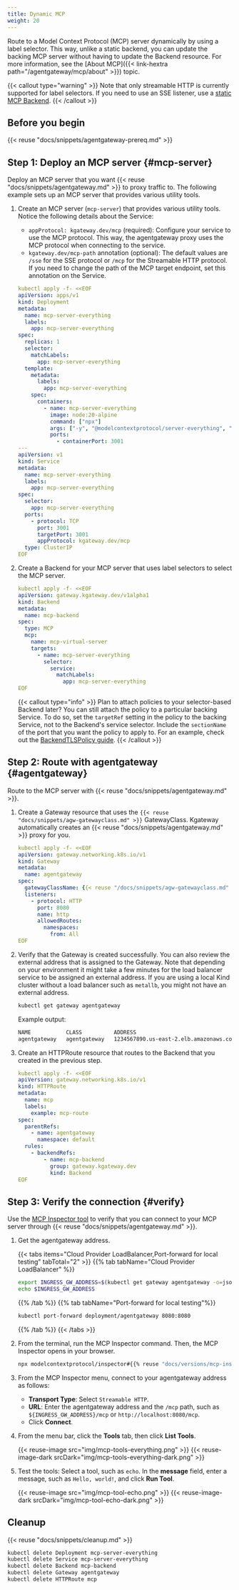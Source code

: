 ```yaml
---
title: Dynamic MCP
weight: 20
---
```


Route to a Model Context Protocol (MCP) server dynamically by using a label selector. This way, unlike a static backend, you can update the backing MCP server without having to update the Backend resource. For more information, see the [About MCP]({{< link-hextra path="/agentgateway/mcp/about" >}}) topic.

{{< callout type="warning" >}}
Note that only streamable HTTP is currently supported for label selectors. If you need to use an SSE listener, use a [static MCP Backend](../static-mcp/).
{{< /callout >}}

## Before you begin

{{< reuse "docs/snippets/agentgateway-prereq.md" >}}

## Step 1: Deploy an MCP server {#mcp-server}

Deploy an MCP server that you want {{< reuse "docs/snippets/agentgateway.md" >}} to proxy traffic to. The following example sets up an MCP server that provides various utility tools.

1. Create an MCP server (`mcp-server`) that provides various utility tools. Notice the following details about the Service:
   * `appProtocol: kgateway.dev/mcp` (required): Configure your service to use the MCP protocol. This way, the agentgateway proxy uses the MCP protocol when connecting to the service.
   * `kgateway.dev/mcp-path` annotation (optional): The default values are `/sse` for the SSE protocol or `/mcp` for the Streamable HTTP protocol. If you need to change the path of the MCP target endpoint, set this annotation on the Service.

   ```yaml
   kubectl apply -f- <<EOF
   apiVersion: apps/v1
   kind: Deployment
   metadata:
     name: mcp-server-everything
     labels:
       app: mcp-server-everything
   spec:
     replicas: 1
     selector:
       matchLabels:
         app: mcp-server-everything
     template:
       metadata:
         labels:
           app: mcp-server-everything
       spec:
         containers:
           - name: mcp-server-everything
             image: node:20-alpine
             command: ["npx"]
             args: ["-y", "@modelcontextprotocol/server-everything", "streamableHttp"]
             ports:
               - containerPort: 3001
   ---
   apiVersion: v1
   kind: Service
   metadata:
     name: mcp-server-everything
     labels:
       app: mcp-server-everything
   spec:
     selector:
       app: mcp-server-everything
     ports:
       - protocol: TCP
         port: 3001
         targetPort: 3001
         appProtocol: kgateway.dev/mcp
     type: ClusterIP
   EOF
   ```

2. Create a Backend for your MCP server that uses label selectors to select the MCP server.

   ```yaml
   kubectl apply -f- <<EOF
   apiVersion: gateway.kgateway.dev/v1alpha1
   kind: Backend
   metadata:
     name: mcp-backend
   spec:
     type: MCP
     mcp:
       name: mcp-virtual-server
       targets:
         - name: mcp-server-everything
           selector:
             service:
               matchLabels:
                 app: mcp-server-everything
   EOF
   ```

   {{< callout type="info" >}}
   Plan to attach policies to your selector-based Backend later? You can still attach the policy to a particular backing Service. To do so, set the `targetRef` setting in the policy to the backing Service, not to the Backend's service selector. Include the `sectionName` of the port that you want the policy to apply to. For an example, check out the [BackendTLSPolicy guide](../../../security/backend-tls/).
   {{< /callout >}}

## Step 2: Route with agentgateway {#agentgateway}

Route to the MCP server with {{< reuse "docs/snippets/agentgateway.md" >}}.

1. Create a Gateway resource that uses the `{{< reuse "docs/snippets/agw-gatewayclass.md" >}}` GatewayClass. Kgateway automatically creates an {{< reuse "docs/snippets/agentgateway.md" >}} proxy for you.

   ```yaml
   kubectl apply -f- <<EOF
   apiVersion: gateway.networking.k8s.io/v1
   kind: Gateway
   metadata:
     name: agentgateway
   spec:
     gatewayClassName: {{< reuse "/docs/snippets/agw-gatewayclass.md" >}}
     listeners:
       - protocol: HTTP
         port: 8080
         name: http
         allowedRoutes:
           namespaces:
             from: All
   EOF
   ```

2. Verify that the Gateway is created successfully. You can also review the external address that is assigned to the Gateway. Note that depending on your environment it might take a few minutes for the load balancer service to be assigned an external address. If you are using a local Kind cluster without a load balancer such as `metallb`, you might not have an external address.

   ```sh
   kubectl get gateway agentgateway
   ```

   Example output: 
   
   ```txt
   NAME           CLASS          ADDRESS                                  PROGRAMMED   AGE
   agentgateway   agentgateway   1234567890.us-east-2.elb.amazonaws.com   True         93s
   ```

3. Create an HTTPRoute resource that routes to the Backend that you created in the previous step.

   ```yaml
   kubectl apply -f- <<EOF
   apiVersion: gateway.networking.k8s.io/v1
   kind: HTTPRoute
   metadata:
     name: mcp
     labels:
       example: mcp-route
   spec:
     parentRefs:
       - name: agentgateway
         namespace: default
     rules:
       - backendRefs:
           - name: mcp-backend
             group: gateway.kgateway.dev
             kind: Backend
   EOF
   ```

## Step 3: Verify the connection {#verify}

Use the [MCP Inspector tool](https://modelcontextprotocol.io/legacy/tools/inspector) to verify that you can connect to your MCP server through {{< reuse "docs/snippets/agentgateway.md" >}}.

1. Get the agentgateway address.
   
   {{< tabs items="Cloud Provider LoadBalancer,Port-forward for local testing" tabTotal="2" >}}
   {{% tab tabName="Cloud Provider LoadBalancer" %}}
   ```sh
   export INGRESS_GW_ADDRESS=$(kubectl get gateway agentgateway -o=jsonpath="{.status.addresses[0].value}")
   echo $INGRESS_GW_ADDRESS
   ```
   {{% /tab %}}
   {{% tab tabName="Port-forward for local testing"%}}
   ```sh
   kubectl port-forward deployment/agentgateway 8080:8080
   ```
   {{% /tab %}}
   {{< /tabs >}}

2. From the terminal, run the MCP Inspector command. Then, the MCP Inspector opens in your browser.
   
   ```sh
   npx modelcontextprotocol/inspector#{{% reuse "docs/versions/mcp-inspector.md" %}}
   ```

3. From the MCP Inspector menu, connect to your agentgateway address as follows:
   * **Transport Type**: Select `Streamable HTTP`.
   * **URL**: Enter the agentgateway address and the `/mcp` path, such as `${INGRESS_GW_ADDRESS}/mcp` or `http://localhost:8080/mcp`.
   * Click **Connect**.

4. From the menu bar, click the **Tools** tab, then click **List Tools**.

   {{< reuse-image src="img/mcp-tools-everything.png" >}}
   {{< reuse-image-dark srcDark="img/mcp-tools-everything-dark.png" >}}

5. Test the tools: Select a tool, such as `echo`. In the **message** field, enter a message, such as `Hello, world!`, and click **Run Tool**.

   {{< reuse-image src="img/mcp-tool-echo.png" >}}
   {{< reuse-image-dark srcDark="img/mcp-tool-echo-dark.png" >}}

## Cleanup

{{< reuse "docs/snippets/cleanup.md" >}}

```sh
kubectl delete Deployment mcp-server-everything
kubectl delete Service mcp-server-everything
kubectl delete Backend mcp-backend
kubectl delete Gateway agentgateway
kubectl delete HTTPRoute mcp
```